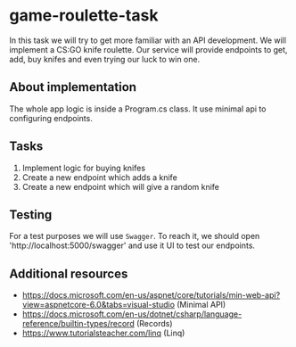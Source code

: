 # game-roulette-task
In this task we will try to get more familiar with an API development. We will implement a CS:GO knife roulette. Our service will provide endpoints to get, add, buy knifes and even trying our luck to win one.

## About implementation
The whole app logic is inside a Program.cs class. It use minimal api to configuring endpoints.

## Tasks
1. Implement logic for buying knifes
2. Create a new endpoint which adds a knife
3. Create a new endpoint which will give a random knife

## Testing
For a test purposes we will use `Swagger`. To reach it, we should open 'http://localhost:5000/swagger' and use it UI to test our endpoints.

## Additional resources
* https://docs.microsoft.com/en-us/aspnet/core/tutorials/min-web-api?view=aspnetcore-6.0&tabs=visual-studio (Minimal API)
* https://docs.microsoft.com/en-us/dotnet/csharp/language-reference/builtin-types/record (Records)
* https://www.tutorialsteacher.com/linq (Linq)
